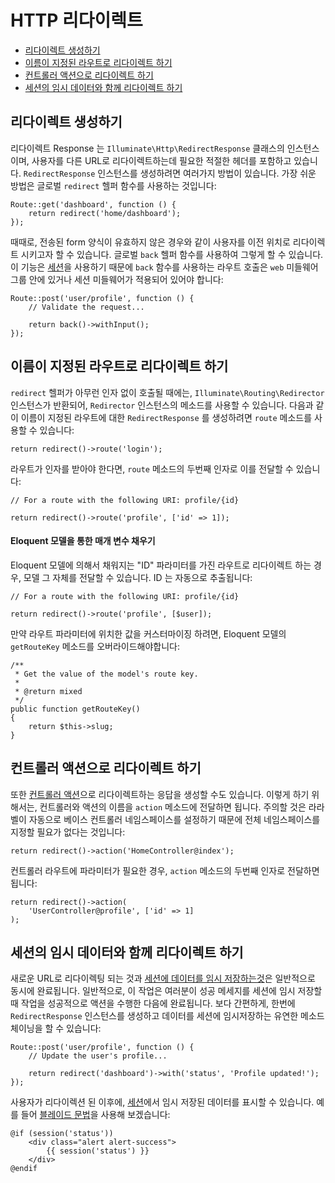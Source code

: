 # HTTP 리다이렉트

- [리다이렉트 생성하기](#creating-redirects)
- [이름이 지정된 라우트로 리다이렉트 하기](#redirecting-named-routes)
- [컨트롤러 액션으로 리다이렉트 하기](#redirecting-controller-actions)
- [세션의 임시 데이터와 함께 리다이렉트 하기](#redirecting-with-flashed-session-data)

<a name="creating-redirects"></a>
## 리다이렉트 생성하기

리다이렉트 Response 는 `Illuminate\Http\RedirectResponse` 클래스의 인스턴스이며, 사용자를 다른 URL로 리다이렉트하는데 필요한 적절한 헤더를 포함하고 있습니다. `RedirectResponse` 인스턴스를 생성하려면 여러가지 방법이 있습니다. 가장 쉬운 방법은 글로벌 `redirect` 헬퍼 함수를 사용하는 것입니다:

    Route::get('dashboard', function () {
        return redirect('home/dashboard');
    });

때때로, 전송된 form 양식이 유효하지 않은 경우와 같이 사용자를 이전 위치로 리다이렉트 시키고자 할 수 있습니다. 글로벌 `back` 헬퍼 함수를 사용하여 그렇게 할 수 있습니다. 이 기능은 [세션](/docs/{{version}}/session)을 사용하기 때문에 `back` 함수를 사용하는 라우트 호출은 `web` 미들웨어 그룹 안에 있거나 세션 미들웨어가 적용되어 있어야 합니다:

    Route::post('user/profile', function () {
        // Validate the request...

        return back()->withInput();
    });

<a name="redirecting-named-routes"></a>
## 이름이 지정된 라우트로 리다이렉트 하기

`redirect` 헬퍼가 아무런 인자 없이 호출될 때에는, `Illuminate\Routing\Redirector` 인스턴스가 반환되어, `Redirector` 인스턴스의 메소드를 사용할 수 있습니다. 다음과 같이 이름이 지정된 라우트에 대한 `RedirectResponse` 를 생성하려면 `route` 메소드를 사용할 수 있습니다:

    return redirect()->route('login');

라우트가 인자를 받아야 한다면, `route` 메소드의 두번째 인자로 이를 전달할 수 있습니다:

    // For a route with the following URI: profile/{id}

    return redirect()->route('profile', ['id' => 1]);

#### Eloquent 모델을 통한 매개 변수 채우기

Eloquent 모델에 의해서 채워지는 "ID" 파라미터를 가진 라우트로 리다이렉트 하는 경우, 모델 그 자체를 전달할 수 있습니다. ID 는 자동으로 추출됩니다:

    // For a route with the following URI: profile/{id}

    return redirect()->route('profile', [$user]);

만약 라우트 파라미터에 위치한 값을 커스터마이징 하려면, Eloquent 모델의 `getRouteKey` 메소드를 오버라이드해야합니다:

    /**
     * Get the value of the model's route key.
     *
     * @return mixed
     */
    public function getRouteKey()
    {
        return $this->slug;
    }

<a name="redirecting-controller-actions"></a>
## 컨트롤러 액션으로 리다이렉트 하기

또한 [컨트롤러 액션](/docs/{{version}}/controllers)으로 리다이렉트하는 응답을 생성할 수도 있습니다. 이렇게 하기 위해서는, 컨트롤러와 액션의 이름을 `action` 메소드에 전달하면 됩니다. 주의할 것은 라라벨이 자동으로 베이스 컨트롤러 네임스페이스를 설정하기 때문에 전체 네임스페이스를 지정할 필요가 없다는 것입니다:

    return redirect()->action('HomeController@index');

컨트롤러 라우트에 파라미터가 필요한 경우, `action` 메소드의 두번째 인자로 전달하면 됩니다:

    return redirect()->action(
        'UserController@profile', ['id' => 1]
    );

<a name="redirecting-with-flashed-session-data"></a>
## 세션의 임시 데이터와 함께 리다이렉트 하기

새로운 URL로 리다이렉팅 되는 것과 [세션에 데이터를 임시 저장하는것](/docs/{{version}}/session#flash-data)은 일반적으로 동시에 완료됩니다. 일반적으로, 이 작업은 여러분이 성공 메세지를 세션에 임시 저장할 때 작업을 성공적으로 액션을 수행한 다음에 완료됩니다. 보다 간편하게, 한번에 `RedirectResponse` 인스턴스를 생성하고 데이터를 세션에 임시저장하는 유연한 메소드 체이닝을 할 수 있습니다:

    Route::post('user/profile', function () {
        // Update the user's profile...

        return redirect('dashboard')->with('status', 'Profile updated!');
    });

사용자가 리다이렉션 된 이후에, [세션](/docs/{{version}}/session)에서 임시 저장된 데이터를 표시할 수 있습니다. 예를 들어 [블레이드 문법](/docs/{{version}}/blade)을 사용해 보겠습니다:

    @if (session('status'))
        <div class="alert alert-success">
            {{ session('status') }}
        </div>
    @endif
